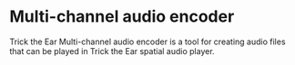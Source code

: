 # Multi-channel audio encoder

Trick the Ear Multi-channel audio encoder is a tool for creating audio files that can be played in Trick the Ear spatial audio player.